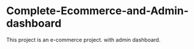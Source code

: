 # Complete-Ecommerce-and-Admin-dashboard
This project is an e-commerce project. with admin dashboard.
